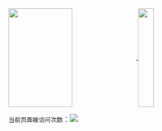 <a href="https://github.com/GTshenmi/github-readme-stats">
  <img align="center" height = '195' width = '50%' src="https://github-readme-stats.vercel.app/api?username=GTshenmi" />
                                                                                                                              
<a href="https://github.com/anuraghazra/convoychat">
  <img align="center" height = '195' width = '25%' src="https://github-readme-stats.vercel.app/api/top-langs/?username=GTshenmi" />
</a>


`当前页面被访问次数`：<a title="Hits" target="_blank" href="https://github.com/GTshenmi"><img src="https://hits.b3log.org/GTshenmi/hits.svg"></a> 

<!---
- 👋 Hi, I’m @GTshenmi
- 👀 I’m interested in coding.
- 🌱 I’m currently learning machine learning.
--->

<!---
GTshenmi/GTshenmi is a ✨ special ✨ repository because its `README.md` (this file) appears on your GitHub profile.
You can click the Preview link to take a look at your changes.
--->
